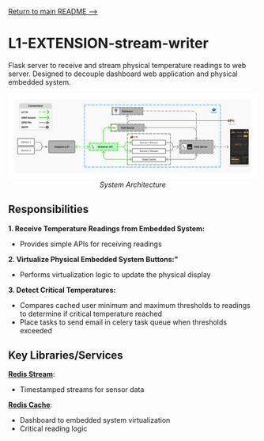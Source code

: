 [Return to main README -->](/README.md)

# L1-EXTENSION-stream-writer
Flask server to receive and stream physical temperature readings to web server. Designed to decouple dashboard web application and physical embedded system. 

<div align="center">
  <img src="img/arch.png" alt="application responsibility" width="800">
  <div><em>System Architecture</em></div>
</div>

## Responsibilities
**1. Receive Temperature Readings from Embedded System:**
- Provides simple APIs for receiving readings 

**2. Virtualize Physical Embedded System Buttons:"**
- Performs virtualization logic to update the physical display

**3. Detect Critical Temperatures:**
- Compares cached user minimum and maximum thresholds to readings to determine if critical temperature reached
- Place tasks to send email in celery task queue when thresholds exceeded

## Key Libraries/Services
**[Redis Stream](https://redis.io/docs/latest/develop/data-types/streams/)**: 
- Timestamped streams for sensor data

**[Redis Cache](https://redis.io/docs/latest/develop/data-types/)**: 
- Dashboard to embedded system virtualization
- Critical reading logic
